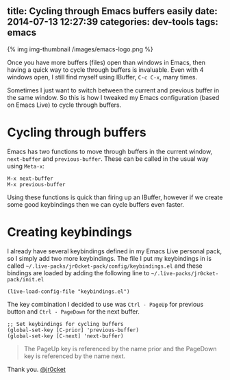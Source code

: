 title: Cycling through Emacs buffers easily
date: 2014-07-13 12:27:39
categories: dev-tools
tags: emacs
---

{% img img-thumbnail /images/emacs-logo.png %}

Once you have more buffers (files) open than windows in Emacs, then having a quick way to cycle through buffers is invaluable.  Even with 4 windows open, I still find myself using IBuffer, `C-c C-x`, many times.

Sometimes I just want to switch between the current and previous buffer in the same window.  So this is how I tweaked my Emacs configuration (based on Emacs Live) to cycle through buffers.

<!-- more -->

# Cycling through buffers

Emacs has two functions to move through buffers in the current window, `next-buffer` and `previous-buffer`.  These can be called in the usual way using `Meta-x`:

    M-x next-buffer
    M-x previous-buffer

Using these functions is quick than firing up an IBuffer, however if we create some good keybindings then we can cycle buffers even faster.

# Creating keybindings 

I already have several keybindings defined in my Emacs Live personal pack, so I simply add two more keybindings.  The file I put my keybindings in is called `~/.live-packs/jr0cket-pack/config/keybindings.el` and these bindings are loaded by adding the following line to `~/.live-packs/jr0cket-pack/init.el`

    (live-load-config-file "keybindings.el")

The key combination I decided to use was `Ctrl - PageUp` for previous button and `Ctrl - PageDown` for the next buffer.

    ;; Set keybindings for cycling buffers
    (global-set-key [C-prior] 'previous-buffer)
    (global-set-key [C-next] 'next-buffer)

> The PageUp key is referenced by the name prior and the PageDown key is referenced by the name next. 


Thank you.
[@jr0cket](https://twitter.com/jr0cket)

